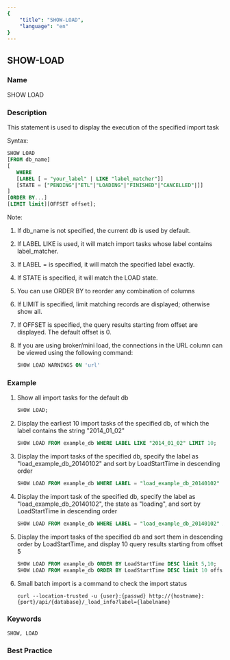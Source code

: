 ```yaml
---
{
    "title": "SHOW-LOAD",
    "language": "en"
}
---
```


<!--
Licensed to the Apache Software Foundation (ASF) under one
or more contributor license agreements.  See the NOTICE file
distributed with this work for additional information
regarding copyright ownership.  The ASF licenses this file
to you under the Apache License, Version 2.0 (the
"License"); you may not use this file except in compliance
with the License.  You may obtain a copy of the License at

  http://www.apache.org/licenses/LICENSE-2.0

Unless required by applicable law or agreed to in writing,
software distributed under the License is distributed on an
"AS IS" BASIS, WITHOUT WARRANTIES OR CONDITIONS OF ANY
KIND, either express or implied.  See the License for the
specific language governing permissions and limitations
under the License.
-->

## SHOW-LOAD

### Name

SHOW LOAD

### Description

This statement is used to display the execution of the specified import task

Syntax:

```sql
SHOW LOAD
[FROM db_name]
[
   WHERE
   [LABEL [ = "your_label" | LIKE "label_matcher"]]
   [STATE = ["PENDING"|"ETL"|"LOADING"|"FINISHED"|"CANCELLED"|]]
]
[ORDER BY...]
[LIMIT limit][OFFSET offset];
````

Note:

1. If db_name is not specified, the current db is used by default.

2. If LABEL LIKE is used, it will match import tasks whose label contains label_matcher.

3. If LABEL = is specified, it will match the specified label exactly.

4. If STATE is specified, it will match the LOAD state.

5. You can use ORDER BY to reorder any combination of columns

6. If LIMIT is specified, limit matching records are displayed; otherwise show all.

7. If OFFSET is specified, the query results starting from offset are displayed. The default offset is 0.

8. If you are using broker/mini load, the connections in the URL column can be viewed using the following command:

   ```sql
   SHOW LOAD WARNINGS ON 'url'
   ````

### Example

1. Show all import tasks for the default db

   ```sql
   SHOW LOAD;
   ````

2. Display the earliest 10 import tasks of the specified db, of which the label contains the string "2014_01_02"

   ```sql
   SHOW LOAD FROM example_db WHERE LABEL LIKE "2014_01_02" LIMIT 10;
   ````

3. Display the import tasks of the specified db, specify the label as "load_example_db_20140102" and sort by LoadStartTime in descending order

   ```sql
   SHOW LOAD FROM example_db WHERE LABEL = "load_example_db_20140102" ORDER BY LoadStartTime DESC;
   ````

4. Display the import task of the specified db, specify the label as "load_example_db_20140102", the state as "loading", and sort by LoadStartTime in descending order

   ```sql
   SHOW LOAD FROM example_db WHERE LABEL = "load_example_db_20140102" AND STATE = "loading" ORDER BY LoadStartTime DESC;
   ````

5. Display the import tasks of the specified db and sort them in descending order by LoadStartTime, and display 10 query results starting from offset 5

   ```sql
   SHOW LOAD FROM example_db ORDER BY LoadStartTime DESC limit 5,10;
   SHOW LOAD FROM example_db ORDER BY LoadStartTime DESC limit 10 offset 5;
   ````

6. Small batch import is a command to check the import status

   ````
   curl --location-trusted -u {user}:{passwd} http://{hostname}:{port}/api/{database}/_load_info?label={labelname}
   ````

### Keywords

    SHOW, LOAD

### Best Practice

